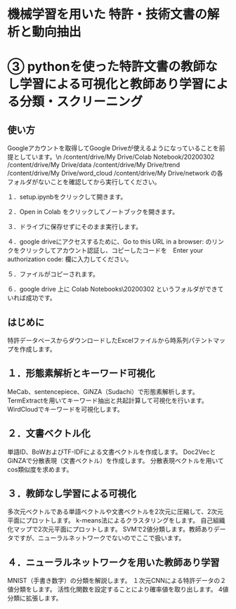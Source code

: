 # 機械学習を用いた 特許・技術文書の解析と動向抽出
# ③ pythonを使った特許文書の教師なし学習による可視化と教師あり学習による分類・スクリーニング

## 使い方
Googleアカウントを取得してGoogle Driveが使えるようになっていることを前提としています。\n
 /content/drive/My Drive/Colab Notebook/20200302
 /content/drive/My Drive/data
 /content/drive/My Drive/trend
 /content/drive/My Drive/word_cloud
 /content/drive/My Drive/network
の各フォルダがないことを確認してから実行してください。

１．setup.ipynbをクリックして開きます。
  
２．Open in Colab をクリックしてノートブックを開きます。

３．ドライブに保存せずにそのまま実行します。

４．google driveにアクセスするために、Go to this URL in a browser: のリンクをクリックしてアカウント認証し、コピーしたコードを　Enter your authorization code: 欄に入力してください。

５．ファイルがコピーされます。

６．google drive 上に Colab Notebooks\20200302 というフォルダができていれば成功です。

## はじめに
特許データベースからダウンロードしたExcelファイルから時系列パテントマップを作成します。

## １．形態素解析とキーワード可視化
MeCab、sentencepiece、GiNZA（Sudachi）で形態素解析します。
TermExtractを用いてキーワード抽出と共起計算して可視化を行います。
WirdCloudでキーワードを可視化します。

## ２．文書ベクトル化
単語ID、BoWおよびTF-IDFによる文書ベクトルを作成します。
Doc2VecとGiNZAで分散表現（文書ベクトル）を作成します。
分散表現ベクトルを用いてcos類似度を求めます。

## ３．教師なし学習による可視化
多次元ベクトルである単語ベクトルや文書ベクトルを2次元に圧縮して、2次元平面にプロットします。
k-means法によるクラスタリングをします。
自己組織化マップで2次元平面にプロットします。
SVMで2値分類します。教師ありデータですが、ニューラルネットワークでないのでここで扱います。

## ４．ニューラルネットワークを用いた教師あり学習
MNIST（手書き数字）の分類を解説します。
１次元CNNによる特許データの２値分類をします。
活性化関数を設定することにより確率値を取り出します。
4値分類に拡張します。
